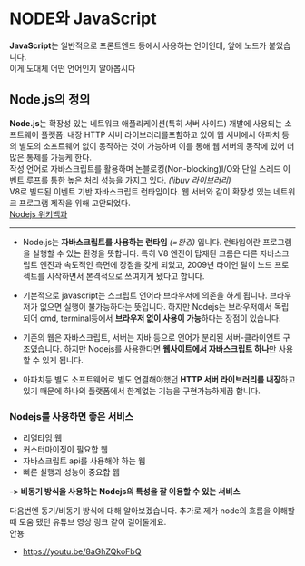 # NODE와 JavaScript
**JavaScript**는 일반적으로 프론트엔드 등에서 사용하는 언어인데, 앞에 노드가 붙었습니다.   
이게 도대체 어떤 언어인지 알아봅시다

## Node.js의 정의
**Node.js**는 확장성 있는 네트워크 애플리케이션(특히 서버 사이드) 개발에 사용되는 소프트웨어 플랫폼.
내장 HTTP 서버 라이브러리를포함하고 있어 웹 서버에서 아파치 등의 별도의 소프트웨어 없이 동작하는 것이 가능하며 이를 통해 웹 서버의 동작에 있어 더 많은 통제를 가능케 한다.  
작성 언어로  자바스크립트를 활용하며 논블로킹(Non-blocking)I/O와 단일 스레드 이벤트 루프를 통한 높은 처리 성능을 가지고 있다. *(libuv 라이브러리)*  
 V8로 빌드된  이벤트  기반  자바스크립트 런타임이다. 웹 서버와 같이 확장성 있는 네트워크 프로그램 제작을 위해 고안되었다.  
[Nodejs 위키백과](https://ko.m.wikipedia.org/wiki/Node.js)


---
* Node.js는 **자바스크립트를 사용하는 런타임** _(=환경)_ 입니다.
런타임이란 프로그램을 실행할 수 있는 환경을 뜻합니다.
특히 V8 엔진이 탑재된 크롬은 다른 자바스크립트 엔진과 속도적인 측면에 장점을 갖게 되었고, 2009년 라이언 달이 노드 프로젝트를 시작하면서 본격적으로 쓰여지게 됐다고 합니다.

* 기본적으로 javascript는 스크립트 언어라 브라우저에 의존을 하게 됩니다.
브라우저가 없으면 실행이 불가능하다는 뜻입니다.
하지만 Nodejs는 브라우저에서 독립되어 cmd, terminal등에서 **브라우저 없이 사용이 가능**하다는 장점이 있습니다.

* 기존의 웹은 자바스크립트, 서버는 자바 등으로 언어가 분리된 서버-클라이언트 구조였습니다. 하지만 Nodejs를 사용한다면 **웹사이트에서 자바스크립트 하나**만 사용할 수 있게 됩니다.

* 아파치등 별도 소프트웨어로 별도 연결해야했던 **HTTP 서버 라이브러리를 내장**하고 있기 때문에 하나의 플랫폼에서 한계없는 기능을 구현가능하게끔 합니다.


### Nodejs를 사용하면 좋은 서비스
- 리얼타임 웹
- 커스터마이징이 필요합 웹
- 자바스크립트 api를 사용해야 하는 웹
- 빠른 실행과 성능이 중요합 웹

**-> 비동기 방식을 사용하는 Nodejs의 특성을 잘 이용할 수 있는 서비스**

다음번엔 동기/비동기 방식에 대해 알아보겠습니다.
추가로 제가 node의 흐름을 이해할 때 도움 됐던 유튜브 영상 링크 같이 걸어둘게요.   
안뇽

*  https://youtu.be/8aGhZQkoFbQ